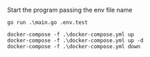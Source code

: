 Start the program passing the env file name

```
go run .\main.go .env.test
```

```
docker-compose -f .\docker-compose.yml up
docker-compose -f .\docker-compose.yml up -d
docker-compose -f .\docker-compose.yml down
```
